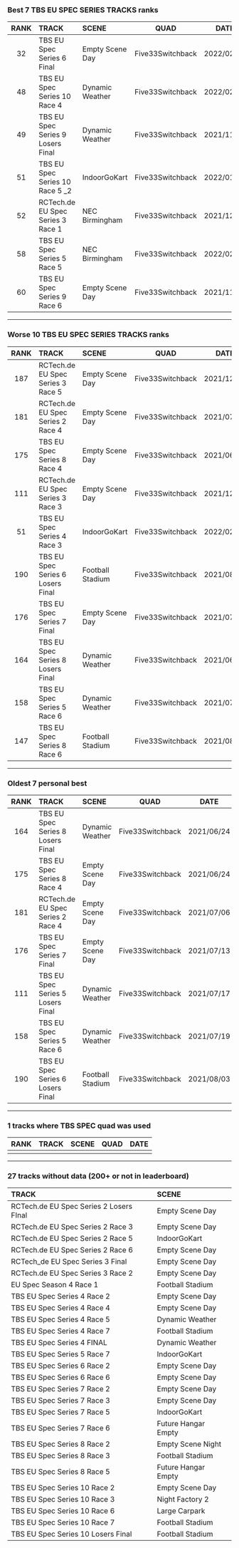 ### Best 7 TBS EU SPEC SERIES TRACKS ranks
|RANK|TRACK|SCENE|QUAD|DATE|
|:---:|:---|:---|:---:|:---:|
|32|TBS EU Spec Series 6 Final|Empty Scene Day|Five33Switchback|2022/02/10|
|48|TBS EU Spec Series 10 Race 4|Dynamic Weather|Five33Switchback|2022/02/08|
|49|TBS EU Spec Series 9 Losers Final|Dynamic Weather|Five33Switchback|2021/11/16|
|51|TBS EU Spec Series 10 Race 5 _2|IndoorGoKart|Five33Switchback|2022/01/27|
|52|RCTech.de EU Spec Series 3 Race 1|NEC Birmingham|Five33Switchback|2021/12/13|
|58|TBS EU Spec Series 5 Race 5|NEC Birmingham|Five33Switchback|2022/02/14|
|60|TBS EU Spec Series 9 Race 6|Empty Scene Day|Five33Switchback|2021/11/16|
---
### Worse 10 TBS EU SPEC SERIES TRACKS ranks
|RANK|TRACK|SCENE|QUAD|DATE|
|:---:|:---|:---|:---:|:---:|
|187|RCTech.de EU Spec Series 3 Race 5|Empty Scene Day|Five33Switchback|2021/12/13|
|181|RCTech.de EU Spec Series 2 Race 4|Empty Scene Day|Five33Switchback|2021/07/06|
|175|TBS EU Spec Series 8 Race 4|Empty Scene Day|Five33Switchback|2021/06/24|
|111|RCTech.de EU Spec Series 3 Race 3|Empty Scene Day|Five33Switchback|2021/12/14|
|51|TBS EU Spec Series 4 Race 3|IndoorGoKart|Five33Switchback|2022/02/16|
|190|TBS EU Spec Series 6 Losers Final|Football Stadium|Five33Switchback|2021/08/03|
|176|TBS EU Spec Series 7 Final|Empty Scene Day|Five33Switchback|2021/07/13|
|164|TBS EU Spec Series 8 Losers Final|Dynamic Weather|Five33Switchback|2021/06/24|
|158|TBS EU Spec Series 5 Race 6|Dynamic Weather|Five33Switchback|2021/07/19|
|147|TBS EU Spec Series 8 Race 6|Football Stadium|Five33Switchback|2021/08/09|
---
### Oldest 7 personal best
|RANK|TRACK|SCENE|QUAD|DATE|
|:---:|:---|:---|:---:|:---:|
|164|TBS EU Spec Series 8 Losers Final|Dynamic Weather|Five33Switchback|2021/06/24|
|175|TBS EU Spec Series 8 Race 4|Empty Scene Day|Five33Switchback|2021/06/24|
|181|RCTech.de EU Spec Series 2 Race 4|Empty Scene Day|Five33Switchback|2021/07/06|
|176|TBS EU Spec Series 7 Final|Empty Scene Day|Five33Switchback|2021/07/13|
|111|TBS EU Spec Series 5 Losers Final|Dynamic Weather|Five33Switchback|2021/07/17|
|158|TBS EU Spec Series 5 Race 6|Dynamic Weather|Five33Switchback|2021/07/19|
|190|TBS EU Spec Series 6 Losers Final|Football Stadium|Five33Switchback|2021/08/03|
---
### 1 tracks where TBS SPEC quad was used
|RANK|TRACK|SCENE|QUAD|DATE|
|:---:|:---|:---|:---:|:---:|
||||||
---
### 27 tracks without data (200+ or not in leaderboard)
|TRACK|SCENE|
|:---|:---|
|RCTech.de EU Spec Series 2 Losers FInal|Empty Scene Day|
|RCTech.de EU Spec Series 2 Race 3|Empty Scene Day|
|RCTech.de EU Spec Series 2 Race 5|IndoorGoKart|
|RCTech.de EU Spec Series 2 Race 6|Empty Scene Day|
|RCTech_de EU Spec Series 3 Final|Empty Scene Day|
|RCTech.de EU Spec Series 3 Race 2|Empty Scene Day|
|EU Spec Season 4 Race 1|Football Stadium|
|TBS EU Spec Series 4 Race 2|Empty Scene Day|
|TBS EU Spec Series 4 Race 4|Empty Scene Day|
|TBS EU Spec Series 4 Race 5|Dynamic Weather|
|TBS EU Spec Series 4 Race 7|Football Stadium|
|TBS EU Spec Series 4 FINAL|Dynamic Weather|
|TBS EU Spec Series 5 Race 7|IndoorGoKart|
|TBS EU Spec Series 6 Race 2|Empty Scene Day|
|TBS EU Spec Series 6 Race 6|Empty Scene Day|
|TBS EU Spec Series 7 Race 2|Empty Scene Day|
|TBS EU Spec Series 7 Race 3|Empty Scene Day|
|TBS EU Spec Series 7 Race 5|IndoorGoKart|
|TBS EU Spec Series 7 Race 6|Future Hangar Empty|
|TBS EU Spec Series 8 Race 2|Empty Scene Night|
|TBS EU Spec Series 8 Race 3|Football Stadium|
|TBS EU Spec Series 8 Race 5|Future Hangar Empty|
|TBS EU Spec Series 10 Race 2|Empty Scene Day|
|TBS EU Spec Series 10 Race 3|Night Factory 2|
|TBS EU Spec Series 10 Race 6|Large Carpark|
|TBS EU Spec Series 10 Race 7|Football Stadium|
|TBS EU Spec Series 10 Losers Final|Football Stadium|
